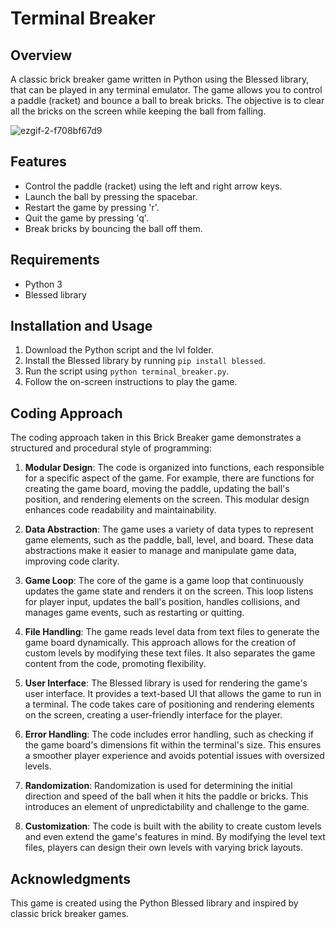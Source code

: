 # Terminal Breaker

## Overview
A classic brick breaker game written in Python using the Blessed library, that can be played in any terminal emulator. The game allows you to control a paddle (racket) and bounce a ball to break bricks. The objective is to clear all the bricks on the screen while keeping the ball from falling.

![ezgif-2-f708bf67d9](https://github.com/Rational-Pigeon/spoiler-free-course-projects/assets/104268960/8335369c-81f0-4149-a4b7-695bf011ce2c)


## Features
- Control the paddle (racket) using the left and right arrow keys.
- Launch the ball by pressing the spacebar.
- Restart the game by pressing 'r'.
- Quit the game by pressing 'q'.
- Break bricks by bouncing the ball off them.

## Requirements
- Python 3
- Blessed library 

## Installation and Usage
1. Download the Python script and the lvl folder.
2. Install the Blessed library by running `pip install blessed`.
3. Run the script using `python terminal_breaker.py`.
4. Follow the on-screen instructions to play the game.

## Coding Approach
The coding approach taken in this Brick Breaker game demonstrates a structured and procedural style of programming:

1. **Modular Design**: The code is organized into functions, each responsible for a specific aspect of the game. For example, there are functions for creating the game board, moving the paddle, updating the ball's position, and rendering elements on the screen. This modular design enhances code readability and maintainability.

2. **Data Abstraction**: The game uses a variety of data types to represent game elements, such as the paddle, ball, level, and board. These data abstractions make it easier to manage and manipulate game data, improving code clarity.

3. **Game Loop**: The core of the game is a game loop that continuously updates the game state and renders it on the screen. This loop listens for player input, updates the ball's position, handles collisions, and manages game events, such as restarting or quitting.

4. **File Handling**: The game reads level data from text files to generate the game board dynamically. This approach allows for the creation of custom levels by modifying these text files. It also separates the game content from the code, promoting flexibility.

5. **User Interface**: The Blessed library is used for rendering the game's user interface. It provides a text-based UI that allows the game to run in a terminal. The code takes care of positioning and rendering elements on the screen, creating a user-friendly interface for the player.

6. **Error Handling**: The code includes error handling, such as checking if the game board's dimensions fit within the terminal's size. This ensures a smoother player experience and avoids potential issues with oversized levels.

7. **Randomization**: Randomization is used for determining the initial direction and speed of the ball when it hits the paddle or bricks. This introduces an element of unpredictability and challenge to the game.

8. **Customization**: The code is built with the ability to create custom levels and even extend the game's features in mind. By modifying the level text files, players can design their own levels with varying brick layouts.

## Acknowledgments
This game is created using the Python Blessed library and inspired by classic brick breaker games.
